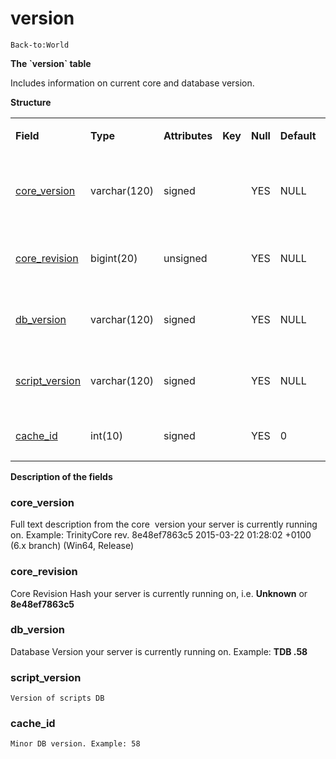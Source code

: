 # version

`Back-to:World`

**The \`version\` table**

Includes information on current core and database version.

**Structure**

<table>
<colgroup>
<col width="12%" />
<col width="12%" />
<col width="12%" />
<col width="12%" />
<col width="12%" />
<col width="12%" />
<col width="12%" />
<col width="12%" />
</colgroup>
<tbody>
<tr class="odd">
<td><p><strong>Field</strong></p></td>
<td><p><strong>Type</strong></p></td>
<td><p><strong>Attributes</strong></p></td>
<td><p><strong>Key</strong></p></td>
<td><p><strong>Null</strong></p></td>
<td><p><strong>Default</strong></p></td>
<td><p><strong>Extra</strong></p></td>
<td><p><strong>Comment</strong></p></td>
</tr>
<tr class="even">
<td><p><a href="#version-core_version">core_version</a></p></td>
<td><p>varchar(120)</p></td>
<td><p>signed</p></td>
<td><p> </p></td>
<td><p>YES</p></td>
<td><p>NULL</p></td>
<td><p> </p></td>
<td><p>Core revision dumped at startup</p></td>
</tr>
<tr class="odd">
<td><p><a href="#version-core_revision">core_revision</a></p></td>
<td><p>bigint(20)</p></td>
<td><p>unsigned</p></td>
<td><p> </p></td>
<td><p>YES</p></td>
<td><p>NULL</p></td>
<td><p> </p></td>
<td><p>Core revision hash</p></td>
</tr>
<tr class="even">
<td><p><a href="#version-db_version">db_version</a></p></td>
<td><p>varchar(120)</p></td>
<td><p>signed</p></td>
<td><p> </p></td>
<td><p>YES</p></td>
<td><p>NULL</p></td>
<td><p> </p></td>
<td><p>Version of world DB</p></td>
</tr>
<tr class="odd">
<td><p><a href="#version-script_version">script_version</a></p></td>
<td><p>varchar(120)</p></td>
<td><p>signed</p></td>
<td><p> </p></td>
<td><p>YES</p></td>
<td><p>NULL</p></td>
<td><p> </p></td>
<td><p>Version of scripts DB</p></td>
</tr>
<tr class="even">
<td><p><a href="#version-cache_id">cache_id</a></p></td>
<td><p>int(10)</p></td>
<td><p>signed</p></td>
<td><p> </p></td>
<td><p>YES</p></td>
<td><p>0</p></td>
<td><p> </p></td>
<td><p>Minor DB version</p></td>
</tr>
</tbody>
</table>

**Description of the fields**

### core\_version

Full text description from the core  version your server is currently running on.
Example: TrinityCore rev. 8e48ef7863c5 2015-03-22 01:28:02 +0100 (6.x branch) (Win64, Release)

### core\_revision

Core Revision Hash your server is currently running on, i.e. **Unknown** or **8e48ef7863c5**

### db\_version

Database Version your server is currently running on. Example: **TDB .58**

### script\_version

`Version of scripts DB`

### cache\_id

`Minor DB version. Example: 58`

